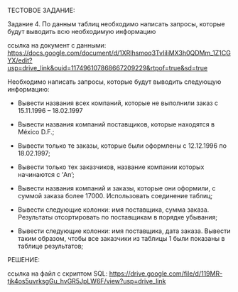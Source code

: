 ТЕСТОВОЕ ЗАДАНИЕ:

Задание 4. По данным таблиц необходимо написать запросы, которые будут выводить всю необходимую информацию

ссылка на документ с данными: https://docs.google.com/document/d/1XRlhsmoq3TvIiliMX3h0QDMm_1Z1CGYX/edit?usp=drive_link&ouid=117496107868667209229&rtpof=true&sd=true

Необходимо написать запросы, которые будут выводить следующую информацию:

- Вывести названия всех компаний, которые не выполнили заказ с 15.11.1996 – 18.02.1997 

- Вывести названия компаний поставщиков, которые находятся в México D.F.;

- Вывести только те заказы, которые были оформлены с 12.12.1996 по 18.02.1997;

- Вывести только тех заказчиков,  название компании которых начинаются с ‘An’;

- Вывести названия компаний и заказы, которые они оформили, с суммой заказа более 17000. Использовать соединение таблиц;

- Вывести следующие колонки: имя поставщика, сумма заказа. Результаты отсортировать по поставщикам в порядке убывания;

- Вывести следующие колонки: имя поставщика, дата заказа. Вывести  таким образом, чтобы все заказчики из таблицы 1 были показаны в таблице результатов;


РЕШЕНИЕ:

ссылка на файл с скриптом SQL: https://drive.google.com/file/d/119MR-tjk4os5uvrksgGu_hvGR5JpLW6F/view?usp=drive_link
